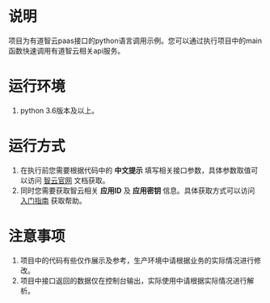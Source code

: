 # 说明
项目为有道智云paas接口的python语言调用示例。您可以通过执行项目中的main函数快速调用有道智云相关api服务。

# 运行环境
1. python 3.6版本及以上。

# 运行方式
1. 在执行前您需要根据代码中的 <b>中文提示</b> 填写相关接口参数，具体参数取值可以访问 [智云官网](https://ai.youdao.com) 文档获取。
2. 同时您需要获取智云相关 <b>应用ID</b> 及 <b>应用密钥</b> 信息。具体获取方式可以访问 [入门指南](https://ai.youdao.com/doc.s#guide) 获取帮助。

# 注意事项
1. 项目中的代码有些仅作展示及参考，生产环境中请根据业务的实际情况进行修改。
2. 项目中接口返回的数据仅在控制台输出，实际使用中请根据实际情况进行解析。